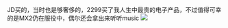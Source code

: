 JD买的，当时也是够奢侈的，2299买了我人生中最贵的电子产品，不过值得可幸的是MX2仍在服役中，偶尔还会拿出来听听music
![](https://s3.bmp.ovh/imgs/2024/08/15/81bcb9f4d29534c1.jpg)
